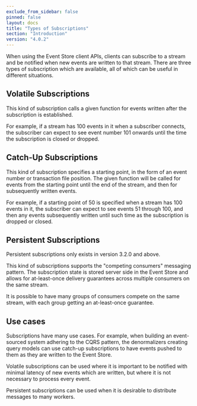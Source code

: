 ```yaml
---
exclude_from_sidebar: false
pinned: false
layout: docs
title: "Types of Subscriptions"
section: "Introduction"
version: "4.0.2"
---
```

When using the Event Store client APIs, clients can subscribe to a stream and be notified when new events are written to that stream. There are three types of subscription which are available, all of which can be useful in different situations.

## Volatile Subscriptions

This kind of subscription calls a given function for events written after the subscription is established.

For example, if a stream has 100 events in it when a subscriber connects, the subscriber can expect to see event number 101 onwards until the time the subscription is closed or dropped.

## Catch-Up Subscriptions

This kind of subscription specifies a starting point, in the form of an event number or transaction file position. The given function will be called for events from the starting point until the end of the stream, and then for subsequently written events.

For example, if a starting point of 50 is specified when a stream has 100 events in it, the subscriber can expect to see events 51 through 100, and then any events subsequently written until such time as the subscription is dropped or closed.

## Persistent Subscriptions

<span class="note">Persistent subscriptions only exists in version 3.2.0 and above.</span>

This kind of subscriptions supports the "competing consumers" messaging pattern. The subscription state is stored server side in the Event Store and allows for at-least-once delivery guarantees across multiple consumers on the same stream.

It is possible to have many groups of consumers compete on the same stream, with each group getting an at-least-once guarantee.

## Use cases

Subscriptions have many use cases. For example, when building an event-sourced system adhering to the CQRS pattern, the denormalizers creating query models can use catch-up subscriptions to have events pushed to them as they are written to the Event Store. 

Volatile subscriptions can be used where it is important to be notified with minimal latency of new events which are written, but where it is not necessary to process every event.

Persistent subscriptions can be used when it is desirable to distribute messages to many workers.